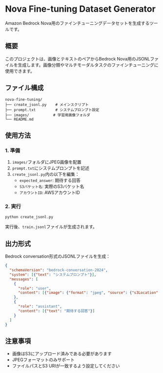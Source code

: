 # Nova Fine-tuning Dataset Generator

Amazon Bedrock Nova用のファインチューニングデータセットを生成するツールです。

## 概要

このプロジェクトは、画像とテキストのペアからBedrock Nova用のJSONLファイルを生成します。画像分類やマルチモーダルタスクのファインチューニングに使用できます。

## ファイル構成

```
nova-fine-tuning/
├── create_jsonl.py    # メインスクリプト
├── prompt.txt         # システムプロンプト設定
├── images/           # 学習用画像フォルダ
└── README.md
```

## 使用方法

### 1. 準備

1. `images/`フォルダにJPEG画像を配置
2. `prompt.txt`にシステムプロンプトを記述
3. `create_jsonl.py`内の以下を編集：
   - `expected_answer`: 期待する回答
   - `S3バケット名`: 実際のS3バケット名
   - `アカウントID`: AWSアカウントID

### 2. 実行

```bash
python create_jsonl.py
```

実行後、`train.jsonl`ファイルが生成されます。

## 出力形式

Bedrock conversation形式のJSONLファイルを生成：

```json
{
  "schemaVersion": "bedrock-conversation-2024",
  "system": [{"text": "システムプロンプト"}],
  "messages": [
    {
      "role": "user", 
      "content": [{"image": {"format": "jpeg", "source": {"s3Location": {...}}}}]
    },
    {
      "role": "assistant",
      "content": [{"text": "期待する回答"}]
    }
  ]
}
```

## 注意事項

- 画像はS3にアップロード済みである必要があります
- JPEGフォーマットのみサポート
- ファイルパスとS3 URIが一致するよう設定してください